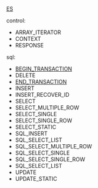 [ES](README.md)

control:
* ARRAY_ITERATOR
* CONTEXT
* RESPONSE

sql:
* [BEGIN_TRANSACTION](type/BEGIN_TRANSACTION-ES.md)
* DELETE
* [END_TRANSACTION](type/END_TRANSACTION-ES.md)
* INSERT
* INSERT_RECOVER_ID
* SELECT
* SELECT_MULTIPLE_ROW
* SELECT_SINGLE
* SELECT_SINGLE_ROW
* SELECT_STATIC
* SQL_INSERT
* SQL_SELECT_LIST
* SQL_SELECT_MULTIPLE_ROW
* SQL_SELECT_SINGLE
* SQL_SELECT_SINGLE_ROW
* SQL_SELECT_LIST
* UPDATE
* UPDATE_STATIC
